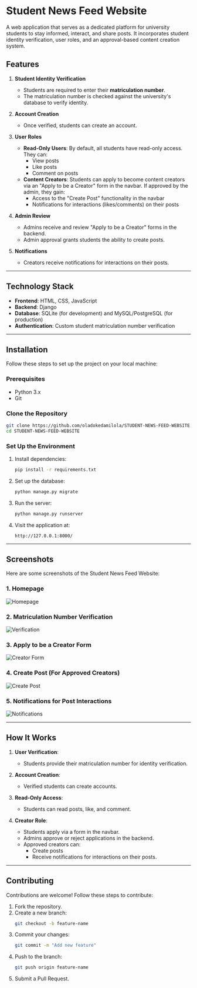 # Student News Feed Website

A web application that serves as a dedicated platform for university students to stay informed, interact, and share posts. It incorporates student identity verification, user roles, and an approval-based content creation system.

## Features

1. **Student Identity Verification**
   - Students are required to enter their **matriculation number**.
   - The matriculation number is checked against the university's database to verify identity.

2. **Account Creation**
   - Once verified, students can create an account.

3. **User Roles**
   - **Read-Only Users**: By default, all students have read-only access. They can:
     - View posts
     - Like posts
     - Comment on posts
   - **Content Creators**: Students can apply to become content creators via an "Apply to be a Creator" form in the navbar. If approved by the admin, they gain:
     - Access to the "Create Post" functionality in the navbar
     - Notifications for interactions (likes/comments) on their posts

4. **Admin Review**
   - Admins receive and review "Apply to be a Creator" forms in the backend.
   - Admin approval grants students the ability to create posts.

5. **Notifications**
   - Creators receive notifications for interactions on their posts.

---

## Technology Stack

- **Frontend**: HTML, CSS, JavaScript
- **Backend**: Django
- **Database**: SQLite (for development) and MySQL/PostgreSQL (for production)
- **Authentication**: Custom student matriculation number verification

---

## Installation

Follow these steps to set up the project on your local machine:

### Prerequisites
- Python 3.x
- Git

### Clone the Repository
```bash
git clone https://github.com/oladokedamilola/STUDENT-NEWS-FEED-WEBSITE.git
cd STUDENT-NEWS-FEED-WEBSITE
```

### Set Up the Environment
1. Install dependencies:
   ```bash
   pip install -r requirements.txt
   ```
2. Set up the database:
   ```bash
   python manage.py migrate
   ```
3. Run the server:
   ```bash
   python manage.py runserver
   ```

4. Visit the application at:
   ```
   http://127.0.0.1:8000/
   ```

---

## Screenshots

Here are some screenshots of the Student News Feed Website:

### 1. **Homepage**
![Homepage](screenshots/homepage.png)

### 2. **Matriculation Number Verification**
![Verification](screenshots/verification.png)

### 3. **Apply to be a Creator Form**
![Creator Form](screenshots/apply_creator.png)

### 4. **Create Post (For Approved Creators)**
![Create Post](screenshots/create_post.png)

### 5. **Notifications for Post Interactions**
![Notifications](screenshots/notifications.png)


---

## How It Works

1. **User Verification**: 
   - Students provide their matriculation number for identity verification.

2. **Account Creation**:
   - Verified students can create accounts.

3. **Read-Only Access**:
   - Students can read posts, like, and comment.

4. **Creator Role**:
   - Students apply via a form in the navbar.
   - Admins approve or reject applications in the backend.
   - Approved creators can:
     - Create posts
     - Receive notifications for interactions on their posts.

---

## Contributing
Contributions are welcome! Follow these steps to contribute:

1. Fork the repository.
2. Create a new branch:
   ```bash
   git checkout -b feature-name
   ```
3. Commit your changes:
   ```bash
   git commit -m "Add new feature"
   ```
4. Push to the branch:
   ```bash
   git push origin feature-name
   ```
5. Submit a Pull Request.


